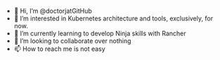 - 👋 Hi, I’m @doctorjatGitHub
- 👀 I’m interested in Kubernetes architecture and tools, exclusively, for now.
- 🌱 I’m currently learning to develop Ninja skills with Rancher
- 💞️ I’m looking to collaborate over nothing
- 📫 How to reach me is not easy

<!---
doctorjatGitHub/doctorjatGitHub is a ✨ special ✨ repository because its `README.md` (this file) appears on your GitHub profile.
You can click the Preview link to take a look at your changes.
--->
